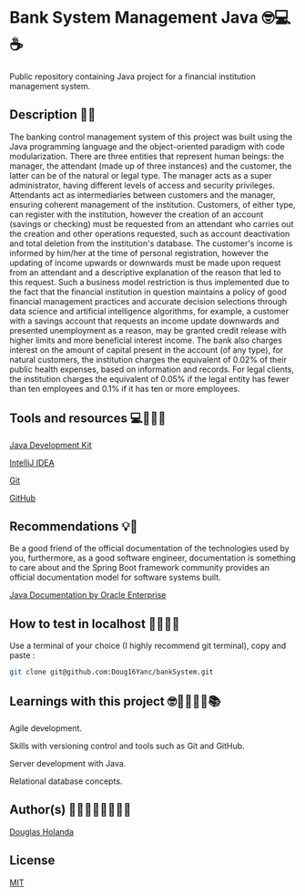 # Bank System Management Java 🤓💻☕

Public repository containing Java project for a financial institution management system.

## Description 📄📃

The banking control management system of this project was built using the Java programming language and the object-oriented paradigm with code modularization. 
There are three entities that represent human beings: the manager, the attendant (made up of three instances) and the customer, the latter can be of the natural or
legal type. The manager acts as a super administrator, having different levels of access and security privileges. Attendants act as intermediaries between customers 
and the manager, ensuring coherent management of the institution. Customers, of either type, can register with the institution, however the creation of an account 
(savings or checking) must be requested from an attendant who carries out the creation and other operations requested, such as account deactivation and total deletion
from the institution's database. The customer's income is informed by him/her at the time of personal registration, however the updating of income upwards or downwards
must be made upon request from an attendant and a descriptive explanation of the reason that led to this request. Such a business model restriction is thus implemented
due to the fact that the financial institution in question maintains a policy of good financial management practices and accurate decision selections through data science
and artificial intelligence algorithms, for example, a customer with a savings account that requests an income update downwards and presented unemployment as a reason, 
may be granted credit release with higher limits and more beneficial interest income. The bank also charges interest on the amount of capital present in the account 
(of any type), for natural customers, the institution charges the equivalent of 0.02% of their public health expenses, based on information and records. For legal clients,
the institution charges the equivalent of 0.05% if the legal entity has fewer than ten employees and 0.1% if it has ten or more employees.

## Tools and resources 💻👨🏿‍🔧

[Java Development Kit](https://www.oracle.com/java/technologies/downloads/)

[IntelliJ IDEA](https://www.jetbrains.com/idea/promo/?msclkid=0f17d6d727e2189ba5fdb31ad19b81c6&utm_source=bing&utm_medium=cpc&utm_campaign=AMER_en_BR_IDEA_Branded&utm_term=intellij%20IDEA&utm_content=intellij%20idea)

[Git](https://git-scm.com/)

[GitHub](https://docs.github.com/en)

## Recommendations 💡🧠

Be a good friend of the official documentation of the technologies used by you, furthermore, as a good software engineer, documentation is something to care about and the Spring Boot framework community provides an official documentation model for software systems built.

[Java Documentation by Oracle Enterprise](https://docs.oracle.com/en/java/)

## How to test in localhost 🎰👷🏿‍♂️

Use a terminal of your choice (I highly recommend git terminal), copy and paste : 

```bash
git clone git@github.com:Doug16Yanc/bankSystem.git
```

## Learnings with this project 🤓🧠🧑🏻‍🎓📚

Agile development.

Skills with versioning control and tools such as Git and GitHub.

Server development with Java.

Relational database concepts.

## Author(s) 🧑🏻‍🎓👨🏿‍🎓👨‍🎓

[Douglas Holanda](https://github.com/Doug16Yanc)

## License 

[MIT](https://opensource.org/license/MIT/)
